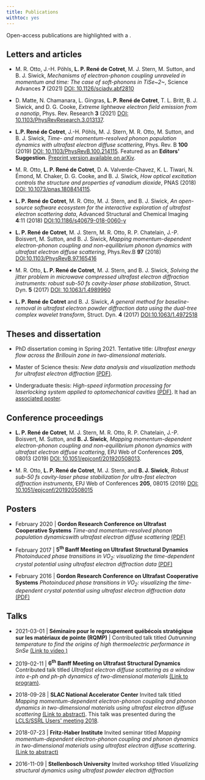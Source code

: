 ```yaml
---
title: Publications
withtoc: yes
---
```


Open-access publications are highlighted with a <i class="ai ai-open-access"></i>.

## Letters and articles

* <i class="ai ai-open-access"></i> M. R. Otto, J.-H. Pöhls, __L. P. René de Cotret__, M. J. Stern, M. Sutton, and B. J. Siwick, _Mechanisms of electron-phonon coupling unraveled in momentum and time: The case of soft-phonons in TiSe~2~_, Science Advances **7** (2021) [DOI: 10.1126/sciadv.abf2810](https://doi.org/10.1126/sciadv.abf2810)

* <i class="ai ai-open-access"></i> D. Matte, N. Chamanara, L. Gingras, __L. P. René de Cotret__, T. L. Britt, B. J. Siwick, and D. G. Cooke, _Extreme lightwave electron field emission from a nanotip_, Phys. Rev. Research **3** (2021) [DOI: 10.1103/PhysRevResearch.3.013137](https://doi.org/10.1103/PhysRevResearch.3.013137).

* __L.P. René de Cotret__, J.-H. Pöhls, M. J. Stern, M. R. Otto, M. Sutton, and B. J. Siwick, _Time- and momentum-resolved phonon population dynamics with ultrafast electron diffuse scattering_, Phys. Rev. B __100__ (2019) [DOI: 10.1103/PhysRevB.100.214115](https://journals.aps.org/prb/abstract/10.1103/PhysRevB.100.214115). Featured as an __Editors' Suggestion__. <i class="ai ai-open-access"></i> [Preprint version available on arXiv](https://arxiv.org/abs/1908.02795).

* <i class="ai ai-open-access"></i> M. R. Otto, __L. P. René de Cotret__, D. A. Valverde-Chavez, K. L. Tiwari, N. Émond, M. Chaker, D. G. Cooke, and B. J. Siwick, _How optical excitation controls the structure and properties of vanadium dioxide_, PNAS (2018) [DOI: 10.1073/pnas.1808414115](https://doi.org/10.1073/pnas.1808414115).

* <i class="ai ai-open-access"></i> __L. P. René de Cotret__, M. R. Otto, M. J. Stern, and B. J. Siwick, _An open-source software ecosystem for the interactive exploration of ultrafast electron scattering data_, Advanced Structural and Chemical Imaging __4__:11 (2018) [DOI:10.1186/s40679-018-0060-y](https://ascimaging.springeropen.com/articles/10.1186/s40679-018-0060-y)

* __L. P. René de Cotret__, M. J. Stern, M. R. Otto, R. P. Chatelain, J.-P. Boisvert, M. Sutton, and B. J. Siwick, _Mapping momentum-dependent electron-phonon coupling and non-equilibrium phonon dynamics with ultrafast electron diffuse scattering_, Phys.Rev.B __97__ (2018) [DOI:10.1103/PhysRevB.97.165416](https://link.aps.org/doi/10.1103/PhysRevB.97.165416)

* <i class="ai ai-open-access"></i> M. R. Otto, __L. P. René de Cotret__, M. J. Stern, and B. J. Siwick, _Solving the jitter problem in microwave compressed ultrafast electron diffraction instruments: robust sub-50 fs cavity-laser phase stabilization_, Struct. Dyn. __5__ (2017) [DOI: 10.1063/1.4989960](http://dx.doi.org/10.1063/1.4989960)

* <i class="ai ai-open-access"></i> __L. P. René de Cotret__ and B. J. Siwick, _A general method for baseline-removal in ultrafast electron powder diffraction data using the dual-tree complex wavelet transform_, Struct. Dyn. __4__ (2017) [DOI:10.1063/1.4972518](http://scitation.aip.org/content/aca/journal/sdy/4/4/10.1063/1.4972518)

## Theses and dissertation

* PhD dissertation coming in Spring 2021. Tentative title: _Ultrafast energy flow across the Brillouin zone in two-dimensional materials_.

* Master of Science thesis: _New data analysis and visualization methods for ultrafast electron diffraction_ [(PDF)](/files/msc_thesis.pdf).

* Undergraduate thesis: _High-speed information processing for laserlocking system applied to optomechanical cavities_ [(PDF)](/files/ugrad_project.pdf). It had an [associated poster](/files/ugrad_project_poster.pdf).

## Conference proceedings

* <i class="ai ai-open-access"></i> __L. P. René de Cotret__, M. J. Stern, M. R. Otto, R. P. Chatelain, J.-P. Boisvert, M. Sutton, and __B. J. Siwick__, _Mapping momentum-dependent electron-phonon coupling and non-equilibrium phonon dynamics with ultrafast electron diffuse scattering_, EPJ Web of Conferences __205__, 08013  (2019) [DOI: 10.1051/epjconf/201920508013](https://doi.org/10.1051/epjconf/201920508013).

* <i class="ai ai-open-access"></i> M. R. Otto, __L. P. René de Cotret__, M. J. Stern, and __B. J. Siwick__, _Robust sub-50 fs cavity-laser phase stabilization for ultra-fast electron diffraction instruments_, EPJ Web of Conferences __205__, 08015 (2019) [DOI: 10.1051/epjconf/201920508015](https://doi.org/10.1051/epjconf/201920508015)

## Posters

* February 2020 | __Gordon Research Conference on Ultrafast Cooperative Systems__ _Time-and momentum-resolved phonon population dynamicswith ultrafast electron diffuse scattering_ [(PDF)](/files/grc2020poster.pdf)

* February 2017 | __5<sup>th</sup> Banff Meeting on Ultrafast Structural Dynamics__ _Photoinduced phase transitions in VO$_2$: visualizing the time-dependent crystal potential using ultrafast electron diffraction data_ [(PDF)](/files/banff2017poster.pdf)

* February 2016 | __Gordon Research Conference on Ultrafast Cooperative Systems__ _Photoinduced phase transitions in VO$_2$: visualizing the time-dependent crystal potential using ultrafast electron diffraction data_ [(PDF)](/files/grc2016poster.pdf)

## Talks

* 2021-03-01 | __Séminaire pour le regroupement québécois stratégique sur les matériaux de pointe (RQMP)__ | Contributed talk titled _Outrunning temperature to find the origins of high thermoelectric performance in SnSe_ [(Link to video <i class="fab fa-youtube"></i> )](https://youtu.be/eEH7_7DG3ng)

* 2019-02-11 | __6<sup>th</sup> Banff Meeting on Ultrafast Structural Dynamics__ Contributed talk titled _Ultrafast electron diffuse scattering as a window into e-ph and ph-ph dynamics of two-dimensional materials​_ [(Link to program)](https://www.banffdynamics.com/program/).

* 2018-09-28 | __SLAC National Accelerator Center__ Invited talk titled _Mapping momentum-dependent electron-phonon coupling and phonon dynamics in two-dimensional materials using ultrafast electron diffuse scattering_ [(Link to abstract)](https://conf.slac.stanford.edu/ssrl-lcls-2018/sites/ssrl-lcls-2018/files/webform/LPRDC_abstract.pdf). This talk was presented during the [LCLS/SSRL Users' meeting 2018](https://conf.slac.stanford.edu/ssrl-lcls-2018/program/).

* 2018-07-23 | __Fritz-Haber Institute__ Invited seminar titled _Mapping momentum-dependent electron-phonon coupling and phonon dynamics in two-dimensional materials using  ultrafast electron diffuse scattering_. [(Link to abstract)](http://www.fhi-berlin.mpg.de/pc/SEMINAR-ABS/PCseminarabstr_180723.pdf)

* 2016-11-09 | __Stellenbosch University__ Invited workshop titled _Visualizing structural dynamics using ultrafast powder electron diffraction_

